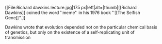 

[[File:Richard dawkins lecture.jpg|175 px|left|alt=|thumb|[[Richard Dawkins]] coined the word ''meme'' in his 1976 book ''[[The Selfish Gene]]''.]]


Dawkins wrote that evolution depended not on the particular chemical basis of genetics, but only on the existence of a self-replicating unit of transmission
